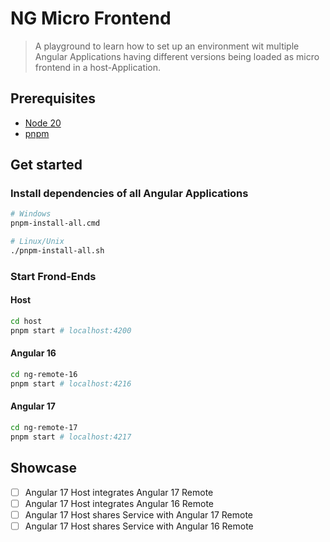 # NG Micro Frontend

> A playground to learn how to set up an environment wit multiple Angular Applications having different versions being loaded as micro frontend in a host-Application.

## Prerequisites

- [Node 20](https://nodejs.org/dist/v20.10.0/)
- [pnpm](pnpm.io)

## Get started

### Install dependencies of all Angular Applications

```bash
# Windows
pnpm-install-all.cmd

# Linux/Unix
./pnpm-install-all.sh
```

### Start Frond-Ends

#### Host

```bash
cd host
pnpm start # localhost:4200
```

#### Angular 16

```bash
cd ng-remote-16
pnpm start # localhost:4216
```

#### Angular 17

```bash
cd ng-remote-17
pnpm start # localhost:4217
```

## Showcase

- [ ] Angular 17 Host integrates Angular 17 Remote
- [ ] Angular 17 Host integrates Angular 16 Remote
- [ ] Angular 17 Host shares Service with Angular 17 Remote
- [ ] Angular 17 Host shares Service with Angular 16 Remote

